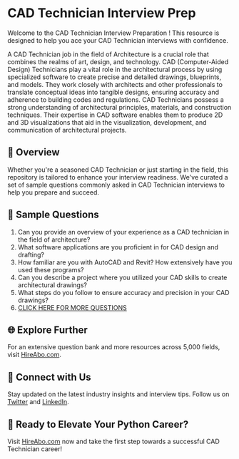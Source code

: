 # CAD Technician Interview Prep

Welcome to the CAD Technician Interview Preparation ! This resource is designed to help you ace your CAD Technician interviews with confidence.

A CAD Technician job in the field of Architecture is a crucial role that combines the realms of art, design, and technology. CAD (Computer-Aided Design) Technicians play a vital role in the architectural process by using specialized software to create precise and detailed drawings, blueprints, and models. They work closely with architects and other professionals to translate conceptual ideas into tangible designs, ensuring accuracy and adherence to building codes and regulations. CAD Technicians possess a strong understanding of architectural principles, materials, and construction techniques. Their expertise in CAD software enables them to produce 2D and 3D visualizations that aid in the visualization, development, and communication of architectural projects.

## 🚀 Overview

Whether you're a seasoned CAD Technician or just starting in the field, this repository is tailored to enhance your interview readiness. We've curated a set of sample questions commonly asked in CAD Technician interviews to help you prepare and succeed.

## 📝 Sample Questions

1. Can you provide an overview of your experience as a CAD technician in the field of architecture?
2. What software applications are you proficient in for CAD design and drafting?
3. How familiar are you with AutoCAD and Revit? How extensively have you used these programs?
4. Can you describe a project where you utilized your CAD skills to create architectural drawings?
5. What steps do you follow to ensure accuracy and precision in your CAD drawings?
6. [CLICK HERE FOR MORE QUESTIONS](https://hireabo.com/job/6_3_15/CAD%20Technician)

## 🌐 Explore Further

For an extensive question bank and more resources across 5,000 fields, visit [HireAbo.com](https://www.hireabo.com).

## 📱 Connect with Us

Stay updated on the latest industry insights and interview tips. Follow us on [Twitter](https://twitter.com/hireabo) and [LinkedIn](https://www.linkedin.com/in/hire-abo-3609972a8/).

## 🚀 Ready to Elevate Your Python Career?

Visit [HireAbo.com](https://www.hireabo.com) now and take the first step towards a successful CAD Technician career!